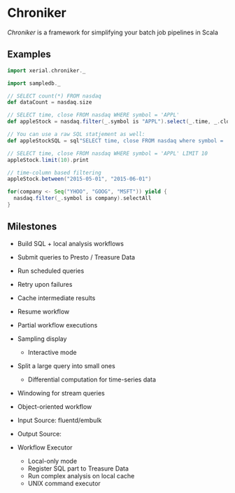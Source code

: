 # Chroniker

_Chroniker_ is a framework for simplifying your batch job pipelines in Scala

## Examples

```scala
import xerial.chroniker._

import sampledb._

// SELECT count(*) FROM nasdaq
def dataCount = nasdaq.size

// SELECT time, close FROM nasdaq WHERE symbol = 'APPL'
def appleStock = nasdaq.filter(_.symbol is "APPL").select(_.time, _.close)

// You can use a raw SQL statjement as well:
def appleStockSQL = sql"SELECT time, close FROM nasdaq where symbol = 'APPL'"

// SELECT time, close FROM nasdaq WHERE symbol = 'APPL' LIMIT 10
appleStock.limit(10).print

// time-column based filtering
appleStock.between("2015-05-01", "2015-06-01")

for(company <- Seq("YHOO", "GOOG", "MSFT")) yield {
  nasdaq.filter(_.symbol is company).selectAll
}

```

## Milestones

 - Build SQL + local analysis workflows
 - Submit queries to Presto / Treasure Data
 - Run scheduled queries
 - Retry upon failures
 - Cache intermediate results
 - Resume workflow
 - Partial workflow executions
 - Sampling display
    - Interactive mode
 - Split a large query into small ones
    - Differential computation for time-series data

 - Windowing for stream queries

 - Object-oriented workflow

 - Input Source: fluentd/embulk
 - Output Source:

 - Workflow Executor
   - Local-only mode
   - Register SQL part to Treasure Data
   - Run complex analysis on local cache
   - UNIX command executor
